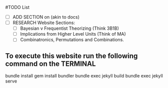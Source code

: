 #TODO List
- [ ] ADD SECTION on (akin to docs)
- [ ] RESEARCH Website Sections:
	-	[ ] Bayesian v Frequentist Theorizing (Think 3B1B)
	-	[ ] Implications from Higher Level Units (Think of MA)
	-	[ ] Combinatronics, Permutations and Combinations.

## To execute this website run the following command on the TERMINAL
bundle install
gem install bundler
bundle exec jekyll build
bundle exec jekyll serve


